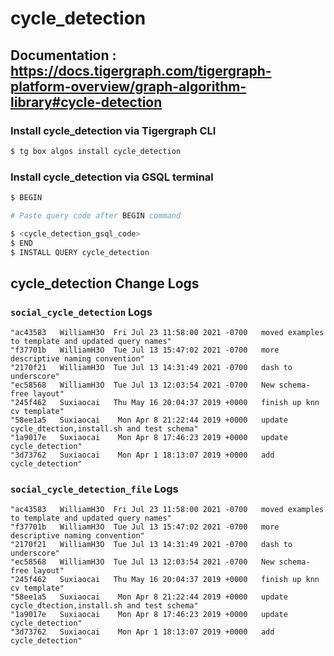 # cycle_detection
## Documentation : https://docs.tigergraph.com/tigergraph-platform-overview/graph-algorithm-library#cycle-detection
### Install cycle_detection via Tigergraph CLI
```bash
$ tg box algos install cycle_detection
```
### Install cycle_detection via GSQL terminal
```bash
$ BEGIN 

# Paste query code after BEGIN command

$ <cycle_detection_gsql_code>
$ END 
$ INSTALL QUERY cycle_detection
```
## cycle_detection Change Logs

### `social_cycle_detection` Logs

```
"ac43583   WilliamH3O  Fri Jul 23 11:58:00 2021 -0700   moved examples to template and updated query names"
"f37701b   WilliamH3O  Tue Jul 13 15:47:02 2021 -0700   more descriptive naming convention"
"2170f21   WilliamH3O  Tue Jul 13 14:31:49 2021 -0700   dash to underscore"
"ec58568   WilliamH3O  Tue Jul 13 12:03:54 2021 -0700   New schema-free layout"
"245f462   Suxiaocai   Thu May 16 20:04:37 2019 +0000   finish up knn cv template"
"58ee1a5   Suxiaocai    Mon Apr 8 21:22:44 2019 +0000   update cycle_dtection,install.sh and test schema"
"1a9017e   Suxiaocai    Mon Apr 8 17:46:23 2019 +0000   update cycle_detection"
"3d73762   Suxiaocai    Mon Apr 1 18:13:07 2019 +0000   add cycle_detection"
```

### `social_cycle_detection_file` Logs

```
"ac43583   WilliamH3O  Fri Jul 23 11:58:00 2021 -0700   moved examples to template and updated query names"
"f37701b   WilliamH3O  Tue Jul 13 15:47:02 2021 -0700   more descriptive naming convention"
"2170f21   WilliamH3O  Tue Jul 13 14:31:49 2021 -0700   dash to underscore"
"ec58568   WilliamH3O  Tue Jul 13 12:03:54 2021 -0700   New schema-free layout"
"245f462   Suxiaocai   Thu May 16 20:04:37 2019 +0000   finish up knn cv template"
"58ee1a5   Suxiaocai    Mon Apr 8 21:22:44 2019 +0000   update cycle_dtection,install.sh and test schema"
"1a9017e   Suxiaocai    Mon Apr 8 17:46:23 2019 +0000   update cycle_detection"
"3d73762   Suxiaocai    Mon Apr 1 18:13:07 2019 +0000   add cycle_detection"
```
